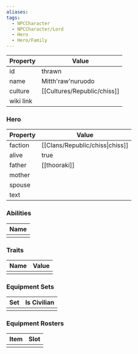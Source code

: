 ```yaml
---
aliases: 
tags:
  - NPCCharacter
  - NPCCharacter/Lord
  - Hero
  - Hero/Family
---
```


| Property  | Value             |
| :-------- | ----------------- |
| id        | thrawn            |
| name      | Mitth'raw'nuruodo |
| culture   | [[Cultures/Republic/chiss]]         |
| wiki link |                   |
### Hero
| Property | Value                           |
| -------- | ------------------------------- |
| faction  | [[Clans/Republic/chiss\|chiss]] |
| alive    | true                            |
| father   | [[thooraki]]                    |
| mother   |                                 |
| spouse   |                                 |
| text     |                                 |

### Abilities
| Name |
| :--: |
|      |

### Traits
| Name | Value |
| ---- | ----- |
|      |       |

### Equipment Sets
| Set | Is Civilian |
| --- | ----------- |
|     |             |

### Equipment Rosters
| Item | Slot |
| ---- | ---- |
|      |      |
